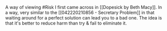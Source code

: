 A way of viewing #Risk I first came across in [[Dopesick by Beth Macy]]. In a way, very similar to the [[042220210856 - Secretary Problem]] in that waiting around for a perfect solution can lead you to a bad one. The idea is that it's better to reduce harm than try & fail to eliminate it. 